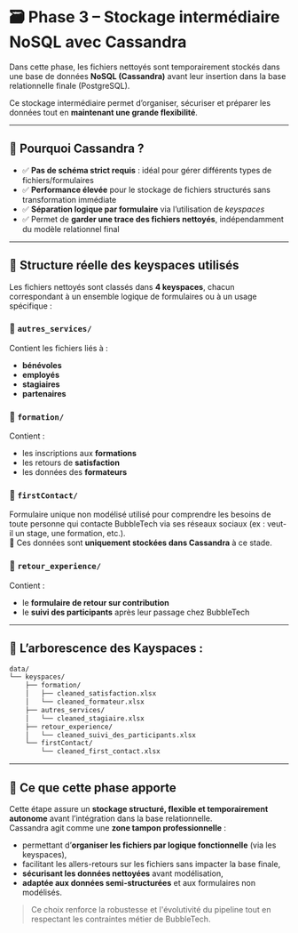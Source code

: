 # 🗃️ Phase 3 – Stockage intermédiaire NoSQL avec Cassandra

Dans cette phase, les fichiers nettoyés sont temporairement stockés dans une base de données **NoSQL (Cassandra)** avant leur insertion dans la base relationnelle finale (PostgreSQL).

Ce stockage intermédiaire permet d’organiser, sécuriser et préparer les données tout en **maintenant une grande flexibilité**.

---

## 🎯 Pourquoi Cassandra ?

- ✅ **Pas de schéma strict requis** : idéal pour gérer différents types de fichiers/formulaires
- ✅ **Performance élevée** pour le stockage de fichiers structurés sans transformation immédiate
- ✅ **Séparation logique par formulaire** via l’utilisation de *keyspaces*
- ✅ Permet de **garder une trace des fichiers nettoyés**, indépendamment du modèle relationnel final

---

## 🧱 Structure réelle des keyspaces utilisés

Les fichiers nettoyés sont classés dans **4 keyspaces**, chacun correspondant à un ensemble logique de formulaires ou à un usage spécifique :

### 🔸 `autres_services/`
Contient les fichiers liés à :
- **bénévoles**
- **employés**
- **stagiaires**
- **partenaires**

### 🔸 `formation/`
Contient :
- les inscriptions aux **formations**
- les retours de **satisfaction**
- les données des **formateurs**

### 🔸 `firstContact/`
Formulaire unique non modélisé utilisé pour comprendre les besoins de toute personne qui contacte BubbleTech via ses réseaux sociaux (ex : veut-il un stage, une formation, etc.).  
📌 Ces données sont **uniquement stockées dans Cassandra** à ce stade.

### 🔸 `retour_experience/`
Contient :
- le **formulaire de retour sur contribution**
- le **suivi des participants** après leur passage chez BubbleTech

---

## 📁 L’arborescence des Kayspaces :

```bash
data/
└── keyspaces/
    ├── formation/
    │   ├── cleaned_satisfaction.xlsx
    │   └── cleaned_formateur.xlsx
    ├── autres_services/
    │   └── cleaned_stagiaire.xlsx
    ├── retour_experience/
    │   └── cleaned_suivi_des_participants.xlsx
    └── firstContact/
        └── cleaned_first_contact.xlsx


```
---
## 🧠 Ce que cette phase apporte

Cette étape assure un **stockage structuré, flexible et temporairement autonome** avant l’intégration dans la base relationnelle.  
Cassandra agit comme une **zone tampon professionnelle** :

- permettant d’**organiser les fichiers par logique fonctionnelle** (via les keyspaces),
- facilitant les allers-retours sur les fichiers sans impacter la base finale,
- **sécurisant les données nettoyées** avant modélisation,
- **adaptée aux données semi-structurées** et aux formulaires non modélisés.

> Ce choix renforce la robustesse et l'évolutivité du pipeline tout en respectant les contraintes métier de BubbleTech.
